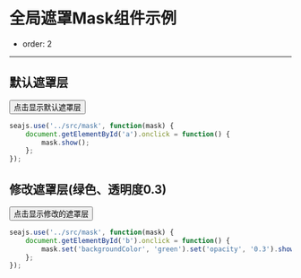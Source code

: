 # 全局遮罩Mask组件示例

- order: 2

---

## 默认遮罩层

<button id="a">点击显示默认遮罩层</button>

````javascript
seajs.use('../src/mask', function(mask) {
    document.getElementById('a').onclick = function() {
        mask.show();
    };
});
````

## 修改遮罩层(绿色、透明度0.3)

<button id="b">点击显示修改的遮罩层</button>

````javascript
seajs.use('../src/mask', function(mask) {
    document.getElementById('b').onclick = function() {
        mask.set('backgroundColor', 'green').set('opacity', '0.3').show();
    };
});
````


